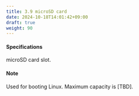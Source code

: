 ```yaml
---
title: 3.9 microSD card
date: 2024-10-18T14:01:42+09:00
draft: true
weight: 90
---
```


#### Specifications
microSD card slot.

#### Note
Used for booting Linux. 
Maximum capacity is [TBD].
